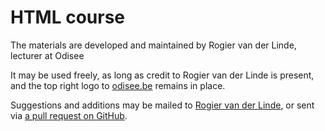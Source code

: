 # HTML course

The materials are developed and maintained by Rogier van der Linde, lecturer at Odisee

It may be used freely, as long as credit to Rogier van der Linde is present, and the top right logo to [odisee.be](https://www.odisee.be/) remains in place.

Suggestions and additions may be mailed to [Rogier van der Linde](mailto:rogier.vanderlinde@odisee.be), or sent via [a pull request on GitHub](https://github.com/rogiervdl/HTML-course).
